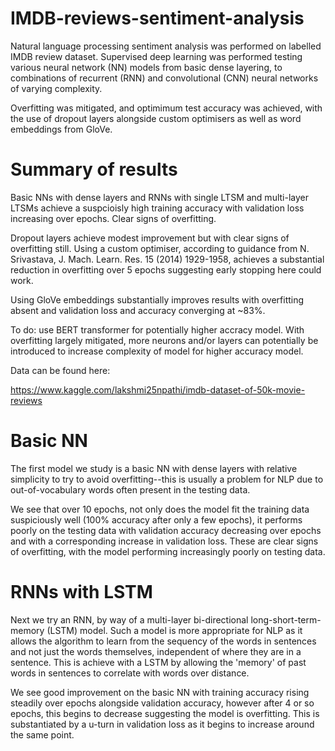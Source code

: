 # IMDB-reviews-sentiment-analysis
Natural language processing sentiment analysis was performed on labelled IMDB review dataset. Supervised deep learning was performed testing various neural network (NN) models from basic dense layering, to combinations of recurrent (RNN) and convolutional (CNN) neural networks of varying complexity. 

Overfitting was mitigated, and optimimum test accuracy was achieved, with the use of dropout layers alongside custom optimisers as well as word embeddings from GloVe. 

# Summary of results
Basic NNs with dense layers and RNNs with single LTSM and multi-layer LTSMs achieve a suspcioisly high training accuracy with validation loss increasing over epochs. Clear signs of overfitting.

Dropout layers achieve modest improvement but with clear signs of overfitting still. Using a custom optimiser, according to guidance from N. Srivastava, J. Mach. Learn. Res. 15 (2014) 1929-1958, achieves a substantial reduction in overfitting over 5 epochs suggesting early stopping here could work.

Using GloVe embeddings substantially improves results with overfitting absent and validation loss and accuracy converging at ~83%. 

To do: use BERT transformer for potentially higher accracy model. With overfitting largely mitigated, more neurons and/or layers can potentially be introduced to increase complexity of model for higher accuracy model.

Data can be found here:

https://www.kaggle.com/lakshmi25npathi/imdb-dataset-of-50k-movie-reviews

# Basic NN 
The first model we study is a basic NN with dense layers with relative simplicity to try to avoid overfitting--this is usually a problem for NLP due to out-of-vocabulary words often present in the testing data.

We see that over 10 epochs, not only does the model fit the training data suspiciously well (100% accuracy after only a few epochs), it performs poorly on the testing data with validation accuracy decreasing over epochs and with a corresponding increase in validation loss. These are clear signs of overfitting, with the model performing increasingly poorly on testing data. 

# RNNs with LSTM
Next we try an RNN, by way of a multi-layer bi-directional long-short-term-memory (LSTM) model. Such a model is more appropriate for NLP as it allows the algorithm to learn from the sequency of the words in sentences and not just the words themselves, independent of where they are in a sentence. This is achieve with a LSTM by allowing the 'memory' of past words in sentences to correlate with words over distance.

We see good improvement on the basic NN with training accuracy rising steadily over epochs alongside validation accuracy, however after 4 or so epochs, this begins to decrease suggesting the model is overfitting. This is substantiated by a u-turn in validation loss as it begins to increase around the same point. 
